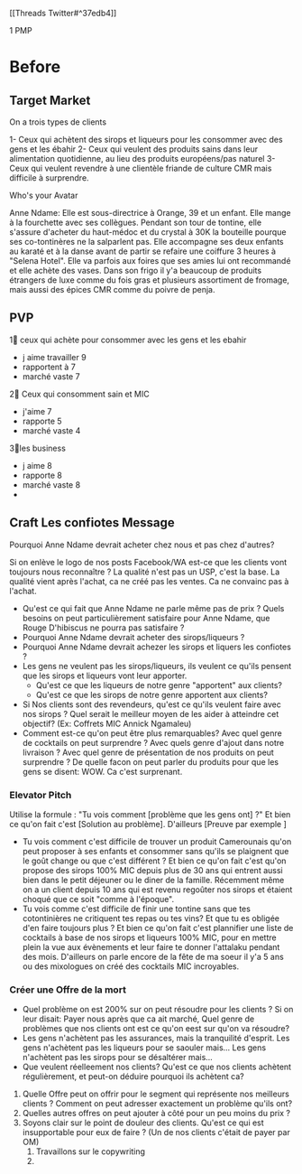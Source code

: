 [[Threads Twitter#^37edb4]]

1 PMP
# Before
## Target Market

On a trois types de clients

1- Ceux qui achètent des sirops et liqueurs pour les consommer avec des gens et les ébahir
2- Ceux qui veulent des produits sains dans leur alimentation quotidienne, au lieu des produits européens/pas naturel
3- Ceux qui veulent revendre à une clientèle friande de culture CMR mais difficile à surprendre.

Who's your Avatar

Anne Ndame: 
Elle est sous-directrice à Orange, 39 et un enfant. Elle mange à la fourchette avec ses collègues. Pendant son tour de tontine, elle s'assure d'acheter du haut-médoc et du crystal à 30K la bouteille pourque ses co-tontinères ne la salparlent pas. 
Elle accompagne ses deux enfants au karaté et à la danse avant de partir se refaire une coiffure 3 heures à "Selena Hotel". 
Elle va parfois aux foires que ses amies lui ont recommandé et elle achète des vases. 
Dans son frigo il y'a beaucoup de produits étrangers de luxe comme du fois gras et plusieurs assortiment de fromage, mais aussi des épices CMR comme du poivre de penja.

## PVP
1⃣ ceux qui achète pour consommer avec les gens et les ebahir
- j aime travailler 9
- rapportent à 7
- marché vaste  7

2⃣ Ceux qui consomment sain et MIC
- j'aime 7
- rapporte 5
- marché vaste 4

3⃣les business
- j aime 8
- rapporte 8
- marché vaste 8
- 
## Craft Les confiotes Message
Pourquoi Anne Ndame devrait acheter chez nous et pas chez d'autres? 

Si on enlève le logo de nos posts Facebook/WA est-ce que les clients vont toujours nous reconnaître ? 
La qualité n'est pas un USP, c'est la base. La qualité vient après l'achat, ca ne créé pas les ventes. Ca ne convainc pas à l'achat. 
- Qu'est ce qui fait que Anne Ndame ne parle même pas de prix ? Quels besoins on peut particulièrement satisfaire pour Anne Ndame, que Rouge D'hibiscus ne pourra pas satisfaire ? 
- Pourquoi Anne Ndame devrait acheter des sirops/liqueurs ? 
- Pourquoi Anne Ndame devrait achezer les sirops et liquers les confiotes ?
- Les gens ne veulent pas les sirops/liqueurs, ils veulent ce qu'ils pensent que les sirops et liqueurs vont leur apporter. 
	- Qu'est ce que les liqueurs de notre genre "apportent" aux clients?
	- Qu'est ce que les sirops de notre genre apportent aux clients?
- Si Nos clients sont des revendeurs, qu'est ce qu'ils veulent faire avec nos sirops ? Quel serait le meilleur moyen de les aider à atteindre cet objectif? (Ex: Coffrets MIC Annick Ngamaleu)
- Comment est-ce qu'on peut être plus remarquables? Avec quel genre de cocktails on peut surprendre ? Avec quels genre d'ajout dans notre livraison ? Avec quel genre de présentation de nos produits on peut surprendre ? De quelle facon on peut parler du produits pour que les gens se disent: WOW. Ca c'est surprenant. 

### Elevator Pitch
Utilise la formule : "Tu vois comment [problème que les gens ont] ?" Et bien ce qu'on fait c'est [Solution au problème]. D'ailleurs [Preuve par exemple ]
- Tu vois comment c'est difficile de trouver un produit Camerounais qu'on peut proposer à ses enfants et consommer sans qu'ils se plaignent que le goût change ou que c'est différent ? Et bien ce qu'on fait c'est qu'on propose des sirops 100% MIC depuis plus de 30 ans qui entrent aussi bien dans le petit déjeuner ou le diner de la famille. Récemment même on a un client depuis 10 ans qui est revenu regoûter nos sirops et étaient choqué que ce soit "comme à l'époque".
- Tu vois comme c'est difficile de finir une tontine sans que tes cotontinières ne critiquent tes repas ou tes vins? Et que tu es obligée d'en faire toujours plus ? Et bien ce qu'on fait c'est plannifier une liste de cocktails à base de nos sirops et liqueurs  100% MIC, pour en mettre plein la vue aux évènements et leur faire te donner l'attalaku pendant des mois. D'ailleurs on parle encore de la fête de ma soeur il y'a 5 ans ou des mixologues on créé des cocktails MIC incroyables. 

### Créer une Offre de la mort
- Quel problème on est 200% sur on peut résoudre pour les clients ? Si on leur disait: Payer nous après que ca ait marché, Quel genre de problèmes que nos clients ont est ce qu'on eest sur qu'on va résoudre?
- Les gens n'achètent pas les assurances, mais la tranquilité d'esprit. Les gens n'achètent pas les liqueurs pour se saouler mais... Les gens n'achètent pas les sirops pour se désaltérer mais...
- Que veulent réelleement nos clients? Qu'est ce que nos clients achètent régulièrement, et peut-on déduire pourquoi ils achètent ca?

1. Quelle Offre peut on offrir pour le segment qui représente nos meilleurs clients ? Comment on peut adresser exactement un problème qu'ils ont?
2. Quelles autres offres on peut ajouter à côté pour un peu moins du prix ? 
3. Soyons clair sur le point de douleur des clients. Qu'est ce qui est insupportable pour eux de faire ? (Un de nos clients c'était de payer par OM)
	1.  Travaillons sur le copywriting
	2. 

